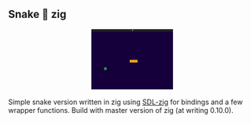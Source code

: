## Snake 🐍 zig
<p align="center" width="100%">
    <img width="33%" src="https://github.com/P-Louw/Znake/blob/master/znake_preview.gif"> 
</p>

Simple snake version written in zig using [SDL-zig](https://github.com/MasterQ32/SDL.zig) for bindings and a few wrapper functions.
Build with master version of zig (at writing 0.10.0).




